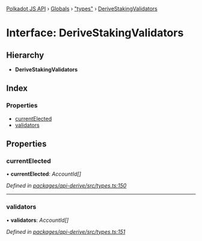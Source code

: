 [Polkadot JS API](../README.md) › [Globals](../globals.md) › ["types"](../modules/_types_.md) › [DeriveStakingValidators](_types_.derivestakingvalidators.md)

# Interface: DeriveStakingValidators

## Hierarchy

* **DeriveStakingValidators**

## Index

### Properties

* [currentElected](_types_.derivestakingvalidators.md#currentelected)
* [validators](_types_.derivestakingvalidators.md#validators)

## Properties

###  currentElected

• **currentElected**: *AccountId[]*

*Defined in [packages/api-derive/src/types.ts:150](https://github.com/polkadot-js/api/blob/c576c689d/packages/api-derive/src/types.ts#L150)*

___

###  validators

• **validators**: *AccountId[]*

*Defined in [packages/api-derive/src/types.ts:151](https://github.com/polkadot-js/api/blob/c576c689d/packages/api-derive/src/types.ts#L151)*
